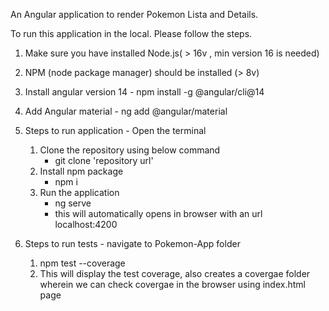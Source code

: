 An Angular application to render Pokemon Lista and Details.

To run this application in the local. Please follow the steps.

1. Make sure you have installed Node.js( > 16v , min version 16 is needed)
2. NPM (node package manager) should be installed (> 8v)
3. Install angular version 14 - npm install -g @angular/cli@14
4. Add Angular material - ng add @angular/material

3. Steps to run application - Open the terminal 
    1. Clone the repository using below command
        *  git clone 'repository url'
    2. Install npm package
        * npm i
    3. Run the application
        * ng serve
        * this will automatically opens in browser with an url localhost:4200

4. Steps to run tests - navigate to Pokemon-App folder
    1. npm test --coverage
    2. This will display the test coverage, also creates a covergae folder wherein we can check covergae in the browser using index.html page
        